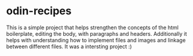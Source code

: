 # odin-recipes
This is a simple project that helps strengthen the concepts of the html boilerplate,
editing the body, with paragraphs and headers. Additionally it helps with
understanding how to implement files and images and linkage between different files.
It was a intersting project :)

